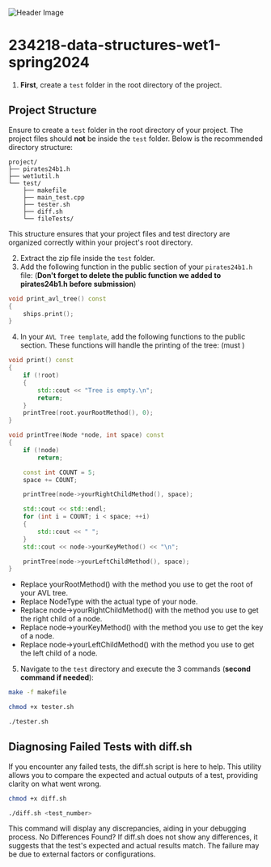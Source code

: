 ![Header Image](https://i.imgur.com/G4WFAI0.png)
# 234218-data-structures-wet1-spring2024
1. **First**, create a `test` folder in the root directory of the project. 

## Project Structure

Ensure to create a `test` folder in the root directory of your project. The project files should **not** be inside the `test` folder. Below is the recommended directory structure:

```plaintext
project/
├── pirates24b1.h
├── wet1util.h
└── test/
    ├── makefile
    ├── main_test.cpp
    ├── tester.sh
    ├── diff.sh
    └── fileTests/
```
This structure ensures that your project files and test directory are organized correctly within your project's root directory.

2. Extract the zip file inside the `test` folder.
3. Add the following function in the public section of your  `pirates24b1.h` file: (**Don't forget to delete the public function we added to pirates24b1.h before submission**)
```cpp
void print_avl_tree() const
{
    ships.print();
}
```
4. In your `AVL Tree template`, add the following functions to the public section. These functions will handle the printing of the tree: (must )
```cpp
void print() const
{
    if (!root)
    {
        std::cout << "Tree is empty.\n";
        return;
    }
    printTree(root.yourRootMethod(), 0);
}
```
```cpp
void printTree(Node *node, int space) const
{
    if (!node)
        return;

    const int COUNT = 5;
    space += COUNT;

    printTree(node->yourRightChildMethod(), space);

    std::cout << std::endl;
    for (int i = COUNT; i < space; ++i)
    {
        std::cout << " ";
    }
    std::cout << node->yourKeyMethod() << "\n";

    printTree(node->yourLeftChildMethod(), space);
}
```
- Replace yourRootMethod() with the method you use to get the root of your AVL tree.
- Replace NodeType with the actual type of your node.
- Replace node->yourRightChildMethod() with the method you use to get the right child of a node.
- Replace node->yourKeyMethod() with the method you use to get the key of a node.
- Replace node->yourLeftChildMethod() with the method you use to get the left child of a node.
5. Navigate to the `test` directory and execute the 3 commands (**second command if needed**):
```bash
make -f makefile
```
```bash
chmod +x tester.sh
```
```bash
./tester.sh
```


## Diagnosing Failed Tests with diff.sh
If you encounter any failed tests, the diff.sh script is here to help. This utility allows you to compare the expected and actual outputs of a test, providing clarity on what went wrong.
```bash
chmod +x diff.sh
```
```bash
./diff.sh <test_number>
```
This command will display any discrepancies, aiding in your debugging process.
No Differences Found? If diff.sh does not show any differences, it suggests that the test's expected and actual results match. The failure may be due to external factors or configurations.
